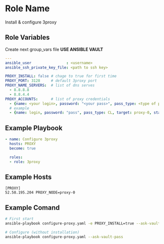 Role Name
=========

Install & configure 3proxy


Role Variables
--------------

Create next group_vars file **USE ANSIBLE VAULT**
```yaml
---
ansible_user                : <username>
ansible_ssh_private_key_file: <path to ssh key>

PROXY_INSTALL: false # chage to true for first time
PROXY_PORT: 3128     # default 3proxy port
PROXY_NAME_SERVERS:  # list of dns serves
  - 8.8.8.8
  - 8.8.4.4
PROXY_ACCOUNTS:      # list of proxy credentials
  - {name: <your login>, password: "<your pass>", pass_type: <type of password see 3proxy doc default is CL (unencrypted)>, target: <name of PROXY_NODE var>, state: present}
  # example
  - {name: login, password: "pass", pass_type: CL, target: proxy-0, state: present}
```

Example Playbook
----------------

```yaml
- name: Configure 3proxy
  hosts: PROXY
  become: true

  roles:
  - role: 3proxy
```

Example Hosts
----------------
```
[PROXY]
52.58.195.204 PROXY_NODE=proxy-0
```

Example Comand
----------------
```sh
# First start
ansible-playbook configure-proxy.yaml -e PROXY_INSTALL=true --ask-vault-pass

# Configure (without installation)
ansible-playbook configure-proxy.yaml --ask-vault-pass
```